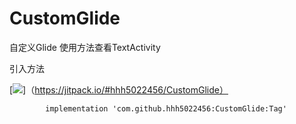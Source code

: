 # CustomGlide
自定义Glide 使用方法查看TextActivity

引入方法

[![](https://jitpack.io/v/hhh5022456/CustomGlide.svg)]（https://jitpack.io/#hhh5022456/CustomGlide）

	        implementation 'com.github.hhh5022456:CustomGlide:Tag'


